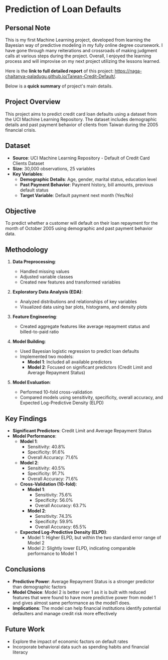 # Prediction of Loan Defaults
## Personal Note
This is my first Machine Learning project, developed from learning the Bayesian way of predictive modeling in my fully online degree coursework. I have gone through many reiterations and crossroads of making judgment calls at various steps during the project. Overall, I enjoyed the learning process and will improvise on my next project utilizing the lessons learned. 

Here is the **link to full detailed report** of this project: https://naga-chaitanya-paladugu.github.io/Taiwan-Credit-Default/.

Below is a **quick summary** of project's main details.
## Project Overview
This project aims to predict credit card loan defaults using a dataset from the UCI Machine Learning Repository. The dataset includes demographic details and past payment behavior of clients from Taiwan during the 2005 financial crisis.

## Dataset
- **Source**: UCI Machine Learning Repository - Default of Credit Card Clients Dataset
- **Size**: 30,000 observations, 25 variables
- **Key Variables**:
  - **Demographic Details**: Age, gender, marital status, education level
  - **Past Payment Behavior**: Payment history, bill amounts, previous default status
  - **Target Variable**: Default payment next month (Yes/No)

## Objective
To predict whether a customer will default on their loan repayment for the month of October 2005 using demographic and past payment behavior data.

## Methodology
1. **Data Preprocessing**:
   - Handled missing values
   - Adjusted variable classes
   - Created new features and transformed variables

2. **Exploratory Data Analysis (EDA)**:
   - Analyzed distributions and relationships of key variables
   - Visualized data using bar plots, histograms, and density plots

3. **Feature Engineering**:
   - Created aggregate features like average repayment status and billed-to-paid ratio

4. **Model Building**:
   - Used Bayesian logistic regression to predict loan defaults
   - Implemented two models:
     - **Model 1**: Included all available predictors
     - **Model 2**: Focused on significant predictors (Credit Limit and Average Repayment Status)

5. **Model Evaluation**:
   - Performed 10-fold cross-validation
   - Compared models using sensitivity, specificity, overall accuracy, and Expected Log-Predictive Density (ELPD)

## Key Findings
- **Significant Predictors**: Credit Limit and Average Repayment Status
- **Model Performance**:
  - **Model 1**:
    - Sensitivity: 40.8%
    - Specificity: 91.6%
    - Overall Accuracy: 71.6%
  - **Model 2**:
    - Sensitivity: 40.5%
    - Specificity: 91.7%
    - Overall Accuracy: 71.6%
  - **Cross-Validation (10-fold)**:
    - **Model 1**:
      - Sensitivity: 75.6%
      - Specificity: 56.0%
      - Overall Accuracy: 63.7%
    - **Model 2**:
      - Sensitivity: 74.3%
      - Specificity: 59.9%
      - Overall Accuracy: 65.5%
  - **Expected Log-Predictive Density (ELPD)**:
    - Model 1: Higher ELPD, but within the two standard error range of Model 2
    - Model 2: Slightly lower ELPD, indicating comparable performance to Model 1

## Conclusions
- **Predictive Power**: Average Repayment Status is a stronger predictor than demographic factors
- **Model Choice**: Model 2 is better over 1 as it is built with reduced features that were found to have more predictive power from model 1 and gives almost same performance as the model1 does.
- **Implications**: The model can help financial institutions identify potential defaulters and manage credit risk more effectively

## Future Work
- Explore the impact of economic factors on default rates
- Incorporate behavioral data such as spending habits and financial literacy

